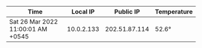| Time     | Local IP | Public IP | Temperature |
| ----------- | ----------- | ----------- | ----------- |
| Sat 26 Mar 2022 11:00:01 AM +0545      | 10.0.2.133     | 202.51.87.114  | 52.6° |
